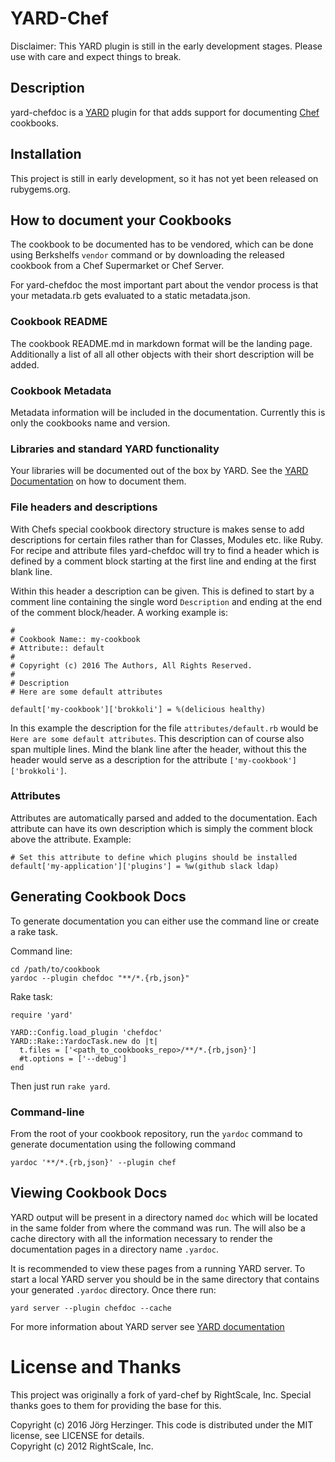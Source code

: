 # YARD-Chef

Disclaimer: This YARD plugin is still in the early development stages. Please use with care and expect things to break.

## Description

yard-chefdoc is a [YARD](http://yardoc.org/) plugin for that adds support for documenting [Chef](http://www.chef.io/) cookbooks.

## Installation

This project is still in early development, so it has not yet been released on rubygems.org.

## How to document your Cookbooks

The cookbook to be documented has to be vendored, which can be done using Berkshelfs `vendor` command or by downloading the released cookbook from a Chef Supermarket or Chef Server.

For yard-chefdoc the most important part about the vendor process is that your metadata.rb gets evaluated to a static metadata.json.

### Cookbook README

The cookbook README.md in markdown format will be the landing page. Additionally a list of all all other objects with their short description will be added.

### Cookbook Metadata

Metadata information will be included in the documentation. Currently this is only the cookbooks name and version.

### Libraries and standard YARD functionality

Your libraries will be documented out of the box by YARD. See the [YARD Documentation](http://yardoc.org/) on how to document them.

### File headers and descriptions

With Chefs special cookbook directory structure is makes sense to add descriptions for certain files rather than for Classes, Modules etc. like Ruby. For recipe and attribute files yard-chefdoc will try to find a header which is defined by a comment block starting at the first line and ending at the first blank line.

Within this header a description can be given. This is defined to start by a comment line containing the single word `Description` and ending at the end of the comment block/header. A working example is:

```
#
# Cookbook Name:: my-cookbook
# Attribute:: default
#
# Copyright (c) 2016 The Authors, All Rights Reserved.
#
# Description
# Here are some default attributes

default['my-cookbook']['brokkoli'] = %(delicious healthy)
```

In this example the description for the file `attributes/default.rb` would be `Here are some default attributes`. This description can of course also span multiple lines. Mind the blank line after the header, without this the header would serve as a description for the attribute `['my-cookbook']['brokkoli']`.

### Attributes

Attributes are automatically parsed and added to the documentation. Each attribute can have its own description which is simply the comment block above the attribute. Example:

```
# Set this attribute to define which plugins should be installed
default['my-application']['plugins'] = %w(github slack ldap)
```

## Generating Cookbook Docs

To generate documentation you can either use the command line or create a rake task.

Command line:
```
cd /path/to/cookbook
yardoc --plugin chefdoc "**/*.{rb,json}"
```

Rake task:
```
require 'yard'

YARD::Config.load_plugin 'chefdoc'
YARD::Rake::YardocTask.new do |t|
  t.files = ['<path_to_cookbooks_repo>/**/*.{rb,json}']
  #t.options = ['--debug']
end
```

Then just run `rake yard`.

### Command-line

From the root of your cookbook repository, run the ```yardoc``` command to
generate documentation using the following command

 `yardoc '**/*.{rb,json}' --plugin chef`

## Viewing Cookbook Docs

YARD output will be present in a directory named `doc` which will be located in the same folder from where the command was run. The will also be a cache directory with all the information necessary to render the documentation pages in a directory name `.yardoc`.

It is recommended to view these pages from a running YARD server.  To start a local YARD server you should be in the same directory that contains your generated `.yardoc` directory.  Once there run:

`yard server --plugin chefdoc --cache`

For more information about YARD server see [YARD documentation](http://rubydoc.info/docs/yard/file/docs/GettingStarted.md#yard_Executable)

# License and Thanks

This project was originally a fork of yard-chef by RightScale, Inc. Special thanks goes to them for providing the base for this.

Copyright (c) 2016 Jörg Herzinger. This code is distributed under the MIT license, see LICENSE for details.<br>
Copyright (c) 2012 RightScale, Inc.

